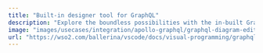```yaml
---
title: "Built-in designer tool for GraphQL"
description: "Explore the boundless possibilities with the in-built GraphQL API designer, a visual tool in the Ballerina VS Code plugin. Effortlessly design and prototype GraphQL APIs, unlocking a seamless and intuitive development experience. Empower your GraphQL services with this exceptional visual designer tool."
image: "images/usecases/integration/apollo-graphql/graphql-diagram-editor.png"
url: "https://wso2.com/ballerina/vscode/docs/visual-programming/graphql-designer/"
---
```

